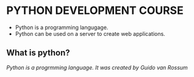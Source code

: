 # PYTHON DEVELOPMENT COURSE

- Python is a programming langugage.
- Python can be used on a server to create web applications.

## What is python?

*Python is a progrmming language. It was created by Guido van Rossum*